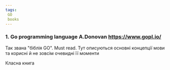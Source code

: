 ```yaml
---
tags:
 GO
 books
---
```


### 1. Go programming language A.Donovan https://www.gopl.io/

Так звана "біблія GO". Must read. Тут описуються основні концепції мови та корисні й не зовсім очевидні її моменти

Класна книга 

